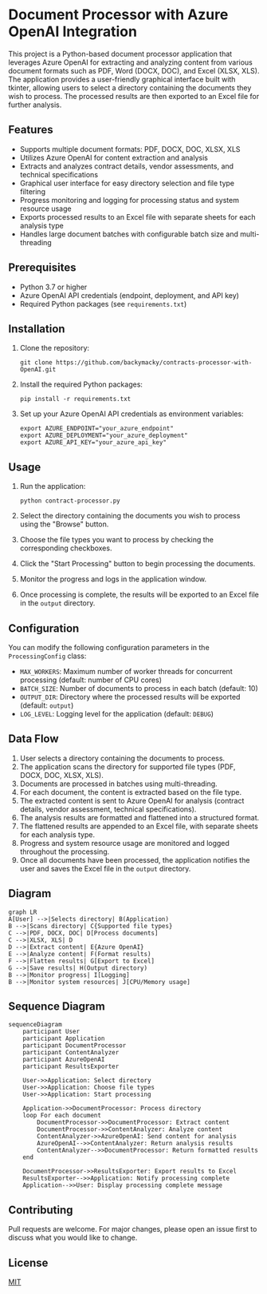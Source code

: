 # Document Processor with Azure OpenAI Integration

This project is a Python-based document processor application that leverages Azure OpenAI for extracting and analyzing content from various document formats such as PDF, Word (DOCX, DOC), and Excel (XLSX, XLS). The application provides a user-friendly graphical interface built with tkinter, allowing users to select a directory containing the documents they wish to process. The processed results are then exported to an Excel file for further analysis.

## Features

- Supports multiple document formats: PDF, DOCX, DOC, XLSX, XLS
- Utilizes Azure OpenAI for content extraction and analysis
- Extracts and analyzes contract details, vendor assessments, and technical specifications
- Graphical user interface for easy directory selection and file type filtering
- Progress monitoring and logging for processing status and system resource usage
- Exports processed results to an Excel file with separate sheets for each analysis type
- Handles large document batches with configurable batch size and multi-threading

## Prerequisites

- Python 3.7 or higher
- Azure OpenAI API credentials (endpoint, deployment, and API key)
- Required Python packages (see `requirements.txt`)

## Installation

1. Clone the repository:
   ```
   git clone https://github.com/backymacky/contracts-processor-with-OpenAI.git
   ```

2. Install the required Python packages:
   ```
   pip install -r requirements.txt
   ```

3. Set up your Azure OpenAI API credentials as environment variables:
   ```
   export AZURE_ENDPOINT="your_azure_endpoint"
   export AZURE_DEPLOYMENT="your_azure_deployment"
   export AZURE_API_KEY="your_azure_api_key"
   ```

## Usage

1. Run the application:
   ```
   python contract-processor.py
   ```

2. Select the directory containing the documents you wish to process using the "Browse" button.

3. Choose the file types you want to process by checking the corresponding checkboxes.

4. Click the "Start Processing" button to begin processing the documents.

5. Monitor the progress and logs in the application window.

6. Once processing is complete, the results will be exported to an Excel file in the `output` directory.

## Configuration

You can modify the following configuration parameters in the `ProcessingConfig` class:

- `MAX_WORKERS`: Maximum number of worker threads for concurrent processing (default: number of CPU cores)
- `BATCH_SIZE`: Number of documents to process in each batch (default: 10)  
- `OUTPUT_DIR`: Directory where the processed results will be exported (default: `output`)
- `LOG_LEVEL`: Logging level for the application (default: `DEBUG`)

## Data Flow

1. User selects a directory containing the documents to process.
2. The application scans the directory for supported file types (PDF, DOCX, DOC, XLSX, XLS).
3. Documents are processed in batches using multi-threading. 
4. For each document, the content is extracted based on the file type.
5. The extracted content is sent to Azure OpenAI for analysis (contract details, vendor assessment, technical specifications).
6. The analysis results are formatted and flattened into a structured format.
7. The flattened results are appended to an Excel file, with separate sheets for each analysis type.
8. Progress and system resource usage are monitored and logged throughout the processing. 
9. Once all documents have been processed, the application notifies the user and saves the Excel file in the `output` directory.

## Diagram

```mermaid
graph LR
A[User] -->|Selects directory| B(Application)
B -->|Scans directory| C{Supported file types}
C -->|PDF, DOCX, DOC| D[Process documents]
C -->|XLSX, XLS| D
D -->|Extract content| E{Azure OpenAI}
E -->|Analyze content| F(Format results)
F -->|Flatten results| G[Export to Excel]
G -->|Save results| H(Output directory)
B -->|Monitor progress| I[Logging]
B -->|Monitor system resources| J[CPU/Memory usage]
```

## Sequence Diagram
```mermaid
sequenceDiagram
    participant User
    participant Application
    participant DocumentProcessor
    participant ContentAnalyzer
    participant AzureOpenAI
    participant ResultsExporter

    User->>Application: Select directory
    User->>Application: Choose file types
    User->>Application: Start processing

    Application->>DocumentProcessor: Process directory
    loop For each document
        DocumentProcessor->>DocumentProcessor: Extract content
        DocumentProcessor->>ContentAnalyzer: Analyze content
        ContentAnalyzer->>AzureOpenAI: Send content for analysis
        AzureOpenAI-->>ContentAnalyzer: Return analysis results
        ContentAnalyzer-->>DocumentProcessor: Return formatted results
    end

    DocumentProcessor->>ResultsExporter: Export results to Excel
    ResultsExporter-->>Application: Notify processing complete
    Application-->>User: Display processing complete message
```

## Contributing

Pull requests are welcome. For major changes, please open an issue first to discuss what you would like to change.

## License

[MIT](https://choosealicense.com/licenses/mit/)
